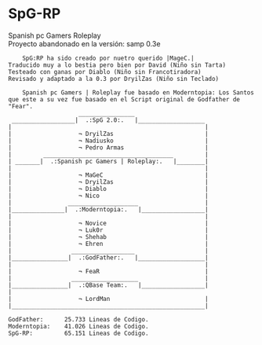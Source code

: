 SpG-RP
======

Spanish pc Gamers Roleplay  
Proyecto abandonado en la versión: samp 0.3e


    	SpG:RP ha sido creado por nuetro querido |MageC.|
	Traducido muy a lo bestia pero bien por David (Niño sin Tarta)
	Testeado con ganas por Diablo (Niño sin Francotiradora)
	Revisado y adaptado a la 0.3 por DryilZas (Niño sin Teclado)

		Spanish pc Gamers | Roleplay fue basado en Moderntopia: Los Santos
	que este a su vez fue basado en el Script original de Godfather de "Fear".
		                ________________
	 __________________|  .:SpG 2.0:.   |___________________
	|                                                       |
	|					¬ DryilZas                          |
	|					¬ Nadiusko                          |
	|					¬ Pedro Armas                       |
	|		  _____________________________________         |
	| _______|  .:Spanish pc Gamers | Roleplay:.   |________|
	|                                                       |
	|					¬ MaGeC                             |
	|					¬ DryilZas                          |
	|					¬ Diablo                            |
	|					¬ Nico                              |
	|                ____________________                   |
    |_______________|  .:Moderntopia:.   |__________________|
    |                                                       |
	|					¬ Novice                            |
	|					¬ Luk0r                             |
	|					¬ Shehab                            |
	|					¬ Ehren                             |
	|                 __________________                    |
	|________________|  .:GodFather:.   |___________________|
	|                                                       |
 	|					¬ FeaR                              |
	|                 ___________________                   |
	|________________|  .:QBase Team:.   |__________________|
	|
 	|                   ¬ LordMan                           |
 	|_______________________________________________________|
 	
 	GodFather: 		25.733 Lineas de Codigo.
 	Moderntopia: 	41.026 Lineas de Codigo.
 	SpG-RP:         65.151 Lineas de Codigo.
